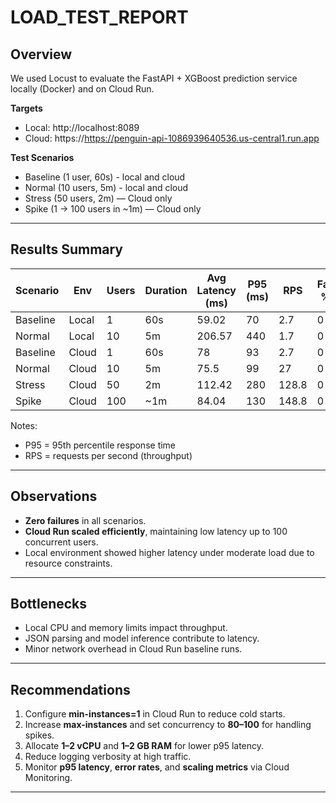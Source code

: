 # LOAD_TEST_REPORT

## Overview
We used Locust to evaluate the FastAPI + XGBoost prediction service locally (Docker) and on Cloud Run.

**Targets**
- Local: http://localhost:8089
- Cloud: https://https://penguin-api-1086939640536.us-central1.run.app

**Test Scenarios**
- Baseline (1 user, 60s) - local and cloud
- Normal (10 users, 5m) - local and cloud
- Stress (50 users, 2m) — Cloud only
- Spike (1 → 100 users in ~1m) — Cloud only

---

## Results Summary

| Scenario  | Env    | Users | Duration | Avg Latency (ms) | P95 (ms) | RPS | Fail % |
|-----------|--------|-------|----------|------------------|----------|-----|--------|
| Baseline  | Local  | 1     | 60s      |     59.02        |    70    | 2.7 |    0   |
| Normal    | Local  | 10    | 5m       |    206.57        |    440   | 1.7 |    0   |
| Baseline  | Cloud  | 1     | 60s      |       78         |    93    | 2.7 |    0   |
| Normal    | Cloud  | 10    | 5m       |      75.5        |    99    |  27 |    0   |
| Stress    | Cloud  | 50    | 2m       |     112.42       |    280   |128.8|    0   |
| Spike     | Cloud  | 100   | ~1m      |      84.04       |    130   |148.8|    0   |

Notes:
- P95 = 95th percentile response time
- RPS = requests per second (throughput)


---

## Observations
- **Zero failures** in all scenarios.
- **Cloud Run scaled efficiently**, maintaining low latency up to 100 concurrent users.
- Local environment showed higher latency under moderate load due to resource constraints.

---

## Bottlenecks
- Local CPU and memory limits impact throughput.
- JSON parsing and model inference contribute to latency.
- Minor network overhead in Cloud Run baseline runs.

---

## Recommendations
1. Configure **min-instances=1** in Cloud Run to reduce cold starts.
2. Increase **max-instances** and set concurrency to **80–100** for handling spikes.
3. Allocate **1–2 vCPU** and **1–2 GB RAM** for lower p95 latency.
4. Reduce logging verbosity at high traffic.
5. Monitor **p95 latency**, **error rates**, and **scaling metrics** via Cloud Monitoring.

---